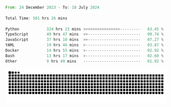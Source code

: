 <!--START_SECTION:waka-->

```rust
From: 24 December 2023 - To: 18 July 2024

Total Time: 501 hrs 26 mins

Python            324 hrs 23 mins >>>>>>>>>>>>>>>>---------   63.45 %
TypeScript        49 hrs 47 mins  >>-----------------------   09.74 %
JavaScript        37 hrs 10 mins  >>-----------------------   07.27 %
YAML              19 hrs 46 mins  >------------------------   03.87 %
Docker            14 hrs 55 mins  >------------------------   02.92 %
Bash              13 hrs 17 mins  >------------------------   02.60 %
Other             9 hrs 49 mins   -------------------------   01.92 %
```

<!--END_SECTION:waka-->


<picture>
  <source media="(prefers-color-scheme: dark)" srcset="https://raw.githubusercontent.com/jeerawut97/jeerawut97/output/github-contribution-grid-snake.svg">
  <img alt="github contribution grid snake animation" src="https://raw.githubusercontent.com/jeerawut97/jeerawut97/output/github-contribution-grid-snake.svg">
</picture>
